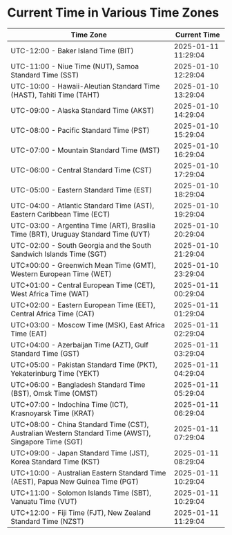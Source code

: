 # Current Time in Various Time Zones

| Time Zone | Current Time |
|-----------|--------------|
| UTC-12:00 - Baker Island Time (BIT) | 2025-01-11 11:29:04 |
| UTC-11:00 - Niue Time (NUT), Samoa Standard Time (SST) | 2025-01-10 12:29:04 |
| UTC-10:00 - Hawaii-Aleutian Standard Time (HAST), Tahiti Time (TAHT) | 2025-01-10 13:29:04 |
| UTC-09:00 - Alaska Standard Time (AKST) | 2025-01-10 14:29:04 |
| UTC-08:00 - Pacific Standard Time (PST) | 2025-01-10 15:29:04 |
| UTC-07:00 - Mountain Standard Time (MST) | 2025-01-10 16:29:04 |
| UTC-06:00 - Central Standard Time (CST) | 2025-01-10 17:29:04 |
| UTC-05:00 - Eastern Standard Time (EST) | 2025-01-10 18:29:04 |
| UTC-04:00 - Atlantic Standard Time (AST), Eastern Caribbean Time (ECT) | 2025-01-10 19:29:04 |
| UTC-03:00 - Argentina Time (ART), Brasília Time (BRT), Uruguay Standard Time (UYT) | 2025-01-10 20:29:04 |
| UTC-02:00 - South Georgia and the South Sandwich Islands Time (SGT) | 2025-01-10 21:29:04 |
| UTC±00:00 - Greenwich Mean Time (GMT), Western European Time (WET) | 2025-01-10 23:29:04 |
| UTC+01:00 - Central European Time (CET), West Africa Time (WAT) | 2025-01-11 00:29:04 |
| UTC+02:00 - Eastern European Time (EET), Central Africa Time (CAT) | 2025-01-11 01:29:04 |
| UTC+03:00 - Moscow Time (MSK), East Africa Time (EAT) | 2025-01-11 02:29:04 |
| UTC+04:00 - Azerbaijan Time (AZT), Gulf Standard Time (GST) | 2025-01-11 03:29:04 |
| UTC+05:00 - Pakistan Standard Time (PKT), Yekaterinburg Time (YEKT) | 2025-01-11 04:29:04 |
| UTC+06:00 - Bangladesh Standard Time (BST), Omsk Time (OMST) | 2025-01-11 05:29:04 |
| UTC+07:00 - Indochina Time (ICT), Krasnoyarsk Time (KRAT) | 2025-01-11 06:29:04 |
| UTC+08:00 - China Standard Time (CST), Australian Western Standard Time (AWST), Singapore Time (SGT) | 2025-01-11 07:29:04 |
| UTC+09:00 - Japan Standard Time (JST), Korea Standard Time (KST) | 2025-01-11 08:29:04 |
| UTC+10:00 - Australian Eastern Standard Time (AEST), Papua New Guinea Time (PGT) | 2025-01-11 10:29:04 |
| UTC+11:00 - Solomon Islands Time (SBT), Vanuatu Time (VUT) | 2025-01-11 10:29:04 |
| UTC+12:00 - Fiji Time (FJT), New Zealand Standard Time (NZST) | 2025-01-11 11:29:04 |
